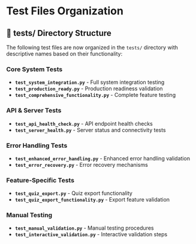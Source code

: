 # Test Files Organization

## 📁 tests/ Directory Structure

The following test files are now organized in the `tests/` directory with descriptive names based on their functionality:

### Core System Tests
- **`test_system_integration.py`** - Full system integration testing
- **`test_production_ready.py`** - Production readiness validation
- **`test_comprehensive_functionality.py`** - Complete feature testing

### API & Server Tests  
- **`test_api_health_check.py`** - API endpoint health checks
- **`test_server_health.py`** - Server status and connectivity tests

### Error Handling Tests
- **`test_enhanced_error_handling.py`** - Enhanced error handling validation
- **`test_error_recovery.py`** - Error recovery mechanisms

### Feature-Specific Tests
- **`test_quiz_export.py`** - Quiz export functionality
- **`test_quiz_export_functionality.py`** - Export feature validation

### Manual Testing
- **`test_manual_validation.py`** - Manual testing procedures
- **`test_interactive_validation.py`** - Interactive validation steps
